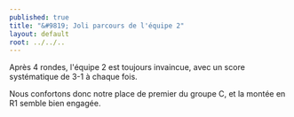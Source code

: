 ```yaml
---
published: true
title: "&#9819; Joli parcours de l'équipe 2"
layout: default
root: ../../..
---
```


Après 4 rondes, l'équipe 2 est toujours invaincue, avec un score systématique de 
3-1 à chaque fois.

Nous confortons donc notre place de premier du groupe C, et la montée en R1 semble
bien engagée.